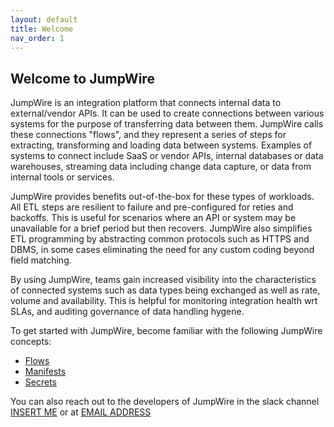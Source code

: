 ```yaml
---
layout: default
title: Welcome
nav_order: 1
---
```


## Welcome to JumpWire

JumpWire is an integration platform that connects internal data to external/vendor APIs. It can be used to create connections between various systems for the purpose of transferring data between them. JumpWire calls these connections "flows", and they represent a series of steps for extracting, transforming and loading data between systems. Examples of systems to connect include SaaS or vendor APIs, internal databases or data warehouses, streaming data including change data capture, or data from internal tools or services.

JumpWire provides benefits out-of-the-box for these types of workloads. All ETL steps are resilient to failure and pre-configured for reties and backoffs. This is useful for scenarios where an API or system may be unavailable for a brief period but then recovers. JumpWire also simplifies ETL programming by abstracting common protocols such as HTTPS and DBMS, in some cases eliminating the need for any custom coding beyond field matching.

By using JumpWire, teams gain increased visibility into the characteristics of connected systems such as data types being exchanged as well as rate, volume and availability. This is helpful for monitoring integration health wrt SLAs, and auditing governance of data handling hygene.

To get started with JumpWire, become familiar with the following JumpWire concepts:
 - [Flows]()
 - [Manifests]()
 - [Secrets]()

You can also reach out to the developers of JumpWire in the slack channel [INSERT ME]() or at [EMAIL ADDRESS]()
